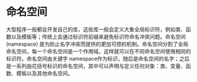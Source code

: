 # 命名空间

大型程序一般都会开发自己的库，这些库一般会定义大象全局标识符，例如类、函数以及模板等；传统上会通过标识符前缀来避免标识符命名冲突问题。命名空间(namespace)
是为防止名字冲突而提供的更加可控的机制。命名空间分割了全局命名空间，每一个命名空间是一个作用域。这样就可以在不同命名空间使用相同的标识符。命名空间由关键字
namespace作为标识，随后是命名空间的名字；之后是一系列由花括号标识的命名空间，其中可以声明与定义任何对象：类、变量、函数、模板以及其他命名空间。